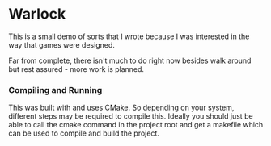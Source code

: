 # Warlock

This is a small demo of sorts that I wrote because I was interested in the way that games were designed.

Far from complete, there isn't much to do right now besides walk around but rest assured - more work is planned.

### Compiling and Running

This was built with and uses CMake. So depending on your system, different steps may be required to compile this.
Ideally you should just be able to call the cmake command in the project root and get a makefile which can be used to
compile and build the project.
